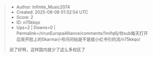 > - Author: Infinite_Music2074
> - Created: 2025-08-06 01:32:54 UTC
> - Score: 2
> - ID: n75kkqo
> - Ups=2 | Downs=0 | Permalink=/r/runEuropaAlliance/comments/1mifq6j/你sub每天打开后突开脸上的0karma小号问问帖是不是就小红书引的流/n75kkqo/
>
> 润了好啊，这样国内就少了这么多权区了
